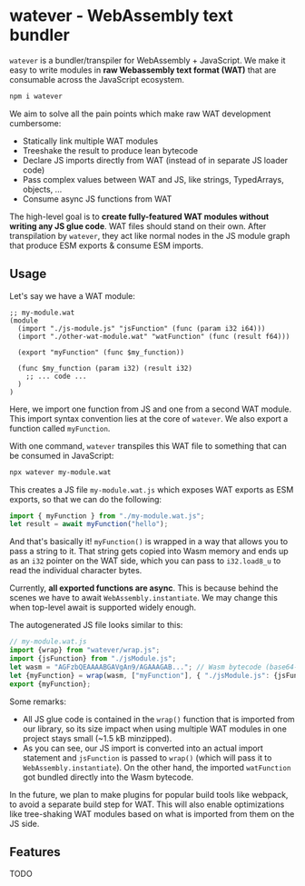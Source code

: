# watever - WebAssembly text bundler

`watever` is a bundler/transpiler for WebAssembly + JavaScript. We make it easy to write modules in **raw Webassembly text format (WAT)** that are consumable across the JavaScript ecosystem.

```sh
npm i watever
```

We aim to solve all the pain points which make raw WAT development cumbersome:

- Statically link multiple WAT modules<!--  so that development is not constrained to single files. --> <!-- - 💡 We're reusing existing import syntax: `(import "./path/to/other.wat" "helper" (func $helper))` tells `watever` to include the `$helper` function in your Wasm. - Imported WAT files get resolved like node modules, so you can distribute WAT via npm -->
- Treeshake the result to produce lean bytecode
- Declare JS imports directly from WAT (instead of in separate JS loader code)
- Pass complex values between WAT and JS, like strings, TypedArrays, objects, ...
- Consume async JS functions from WAT

The high-level goal is to **create fully-featured WAT modules without writing any JS glue code**. WAT files should stand on their own. After transpilation by `watever`, they act like normal nodes in the JS module graph that produce ESM exports & consume ESM imports.

<!-- One of the consequences of going all-in on WAT linking is that we can expose utility functions (e.g., for memory management) as WAT libraries that are _only imported and bundled when needed_, instead of packing them all by default into every Wasm file. -->

## Usage

Let's say we have a WAT module:

```wat
;; my-module.wat
(module
  (import "./js-module.js" "jsFunction" (func (param i32 i64)))
  (import "./other-wat-module.wat" "watFunction" (func (result f64)))

  (export "myFunction" (func $my_function))

  (func $my_function (param i32) (result i32)
    ;; ... code ...
  )
)
```

Here, we import one function from JS and one from a second WAT module. This import syntax convention lies at the core of `watever`. We also export a function called `myFunction`.

With one command, `watever` transpiles this WAT file to something that can be consumed in JavaScript:

```sh
npx watever my-module.wat
```

This creates a JS file `my-module.wat.js` which exposes WAT exports as ESM exports, so that we can do the following:

```js
import { myFunction } from "./my-module.wat.js";
let result = await myFunction("hello");
```

And that's basically it! `myFunction()` is wrapped in a way that allows you to pass a string to it. That string gets copied into Wasm memory and ends up as an `i32` pointer on the WAT side, which you can pass to `i32.load8_u` to read the individual character bytes.

Currently, **all exported functions are async**. This is because behind the scenes we have to await `WebAssembly.instantiate`. We may change this when top-level await is supported widely enough.

The autogenerated JS file looks similar to this:

<!-- prettier-ignore -->
```js
// my-module.wat.js
import {wrap} from "watever/wrap.js";
import {jsFunction} from "./jsModule.js";
let wasm = "AGFzbQEAAAABGAVgAn9/AGAAAGAB..."; // Wasm bytecode (base64-encoded)
let {myFunction} = wrap(wasm, ["myFunction"], { "./jsModule.js": {jsFunction} });
export {myFunction};
```

Some remarks:

- All JS glue code is contained in the `wrap()` function that is imported from our library, so its size impact when using multiple WAT modules in one project stays small (~1.5 kB minzipped).
- As you can see, our JS import is converted into an actual import statement and `jsFunction` is passed to `wrap()` (which will pass it to `WebAssembly.instantiate`). On the other hand, the imported `watFunction` got bundled directly into the Wasm bytecode.

In the future, we plan to make plugins for popular build tools like webpack, to avoid a separate build step for WAT. This will also enable optimizations like tree-shaking WAT modules based on what is imported from them on the JS side.

<!-- , or splitting out WAT code used in more than one WAT module into separate Wasm bytecode strings. -->

## Features

TODO
